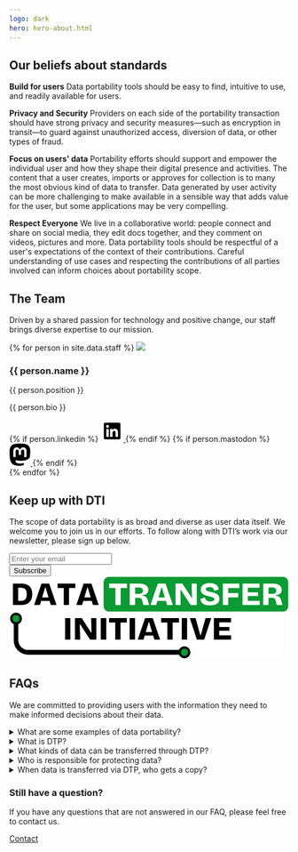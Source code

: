 ```yaml
---
logo: dark
hero: hero-about.html
---
```


<section  style="--slanted-bg-color: var(--light-green)">
  <h2>Our beliefs about standards</h2>
  <p>
    <strong class="list-heading">Build for users</strong>
    Data portability tools should be easy to find, intuitive to use, and readily available for users.
  </p>

  <p>
    <strong class="list-heading">Privacy and Security</strong>
    Providers on each side of the portability transaction should have strong privacy and security measures—such as encryption in transit—to guard against unauthorized access, diversion of data, or other types of fraud.
  </p>

  <p>
    <strong class="list-heading">Focus on users' data</strong>
    Portability efforts should support and empower the individual user and how they shape their digital presence and activities. The content that a user creates, imports or approves for collection is to many the most obvious kind of data to transfer.  Data generated by user activity can be more challenging to make available in a sensible way that adds value for the user, but some applications may be very compelling.
  </p>

  <p>
    <strong class="list-heading">Respect Everyone</strong>
    We live in a collaborative world: people connect and share on social media, they edit docs together, and they comment on videos, pictures and more. Data portability tools should be respectful of a user's expectations of the context of their contributions.   Careful understanding of use cases and respecting the contributions of all parties involved can inform choices about portability scope.
  </p>
</section>

<section>
  <h2>The Team</h2>
  <p class="heading-subtitle">
    Driven by a shared passion for technology and positive change, our staff brings diverse expertise to our mission.
  </p>

  <div class="team-container">
    {% for person in site.data.staff %}
      <image class='team-avatar' src='/images/staff/{{ person.headshot }}'/>
      <div>
        <h3>{{ person.name }}</h3>
        <span class="team-subtitle">{{ person.position }}</span>
        <p>{{ person.bio }}</p>
        {% if person.linkedin %}
          <a class="social-icon" href="{{person.linkedin}}" target="_blank" rel="noopener nofollow">
            <img height="40" src="/images/icons/linkedIn.svg" alt="{{person.name}} on LinkedIn"/>
          </a>
        {% endif %}
        {% if person.mastodon %}
          <a class="social-icon" href="{{person.mastodon}}" target="_blank" rel="noopener nofollow">
            <img height="40" src="/images/icons/mastodon.svg" alt="{{person.name}} on Mastodon"/>
          </a>
        {% endif %}
      </div>
    {% endfor %}
  </div>
</section>

<section class="slanted-background subscribe-container">
  <div>
    <h2>Keep up with DTI</h2>
    <p>
      The scope of data portability is as broad and diverse as user data itself. We welcome you to join us in our efforts. To follow along with DTI’s work via our newsletter, please sign up below.
    </p>
    <div id="mc_embed_shell">
      <div id="mc_embed_signup">
        <form action="https://dtinit.us21.list-manage.com/subscribe/post?u=3ba10a090b97c2dc608fd780e&amp;id=1bb7a69318&amp;f_id=0012d8e1f0" method="post" id="mc-embedded-subscribe-form" name="mc-embedded-subscribe-form" class="validate" target="_self" novalidate="">
          <div id="mc_embed_signup_scroll">
            <div class="mc-field-group">
              <input aria-label="Email address" type="email" name="EMAIL" class="text-input required email" id="mce-EMAIL" required="" value="" placeholder="Enter your email" />
            </div>
            <div aria-hidden="true" style="position: absolute; left: -5000px;">
              <input type="text" name="b_3ba10a090b97c2dc608fd780e_1bb7a69318" tabindex="-1" value="" />
            </div>
            <input type="submit" name="subscribe" id="mc-embedded-subscribe" class="button" value="Subscribe" />
          </div>
        </form>
      </div>
    </div>
  </div>
  <img src="/images/dtinit_logo_lg.svg" alt="" />
</section>

<section>
  <h2>FAQs</h2>
  <p>
    We are committed to providing users with the information they need to make informed decisions about their data.
  </p>

  <details>
    <summary>What are some examples of data portability?</summary>
    <p>
      There are many use cases for users porting data directly between services, some we know about today, and some we have yet to discover. A couple of examples of ones we know users want today are...
    </p>
    <ul>
      <li>Moving one's private photos and photo albums to a different online hosting service permanently</li>
      <li>Moving social media post history to a new location without having to start from scratch at a new URL</li>
      <li>Trying out a new service with data from a service you already use, even if you don't decide to make the move</li>
      <li>Importing content into a new short-form video social service and continuing to use it in parallel with the old service</li>
    </ul>
  </details>
  <details>
    <summary>What is DTP?</summary>
    <p>
      One of the projects that DTI (Data Transfer Initiative) helps support is DTP (Data Transfer Project). The project was started much earlier than DTI was founded, and is an open source project with contributions from several companies. DTP is hosted by companies and connected to their data services in order to provide portability services that work with the other platforms participating in DTP.
    </p>
  </details>
  <details>
    <summary>What kinds of data can be transferred through DTP?</summary>
    <p>
      DTP can be used to transfer photos, videos and posts or documents, depending on what kind of data the source can send and the destination can accept.  Platforms that use DTP will offer available choices on their data management Web sites.
    </p>
  </details>
  <details>
    <summary>Who is responsible for protecting data?</summary>
    <p>
      Each organization is responsible for securing and protecting the data it receives, whether received via data portability or another way.  Organizations must also ensure that data is protected in transit when participating in data transfer.
    </p>
  </details>
  <details>
    <summary>When data is transferred via DTP, who gets a copy?</summary>
    <p>
      Only the source and destination ever get access to data transfered via the DTP.
    </p>
  </details>

  <h3>Still have a question?</h3>
  <p>
    If you have any questions that are not answered in our FAQ, please feel free to contact us.
  </p>

  <a class="button button-primary" href="https://github.com/dtinit/dtinit.github.io/issues">
    Contact
  </a>
</section>
